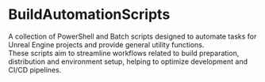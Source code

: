 # BuildAutomationScripts

A collection of PowerShell and Batch scripts designed to automate tasks for Unreal Engine projects and provide general utility functions. </br>
These scripts aim to streamline workflows related to build preparation, distribution and environment setup, helping to optimize development and CI/CD pipelines.